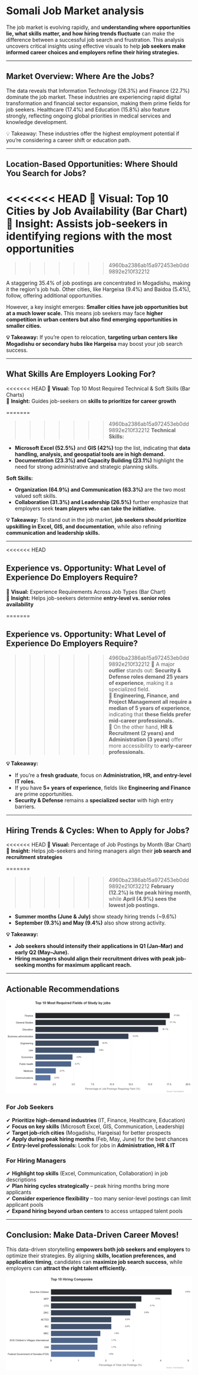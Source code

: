 # Somali Job Market analysis

The job market is evolving rapidly, and **understanding where opportunities lie, what skills matter, and how hiring trends fluctuate** can make the difference between a successful job search and frustration. This analysis uncovers critical insights using effective visuals to help **job seekers make informed career choices and employers refine their hiring strategies.**  

---

## **Market Overview: Where Are the Jobs?**  
The data reveals that Information Technology (26.3%) and Finance (22.7%) dominate the job market. These industries are experiencing rapid digital transformation and financial sector expansion, making them prime fields for job seekers. Healthcare (17.4%) and Education (15.8%) also feature strongly, reflecting ongoing global priorities in medical services and knowledge development.  

💡 Takeaway: These industries offer the highest employment potential if you’re considering a career shift or education path.  

---

## **Location-Based Opportunities: Where Should You Search for Jobs?**  
<<<<<<< HEAD
🔹 **Visual:** Top 10 Cities by Job Availability (Bar Chart)  
🔹 **Insight:** Assists job-seekers in identifying **regions with the most opportunities**  
=======
>>>>>>> 4960ba2386ab15a972453eb0dd9892e210f32212

A staggering 35.4% of job postings are concentrated in Mogadishu, making it the region's job hub. Other cities, like Hargeisa (9.4%) and Baidoa (5.4%), follow, offering additional opportunities.  

However, a key insight emerges: **Smaller cities have job opportunities but at a much lower scale.** This means job seekers may face **higher competition in urban centers but also find emerging opportunities in smaller cities.**  

**💡 Takeaway:** If you’re open to relocation, **targeting urban centers like Mogadishu or secondary hubs like Hargeisa** may boost your job search success.  

---

## **What Skills Are Employers Looking For?**  
<<<<<<< HEAD
🔹 **Visual:** Top 10 Most Required Technical & Soft Skills (Bar Charts)  
🔹 **Insight:** Guides job-seekers on **skills to prioritize for career growth**  

=======
>>>>>>> 4960ba2386ab15a972453eb0dd9892e210f32212
**Technical Skills:**  
- **Microsoft Excel (52.5%)** and **GIS (42%)** top the list, indicating that **data handling, analysis, and geospatial tools are in high demand.**  
- **Documentation (23.3%) and Capacity Building (23.1%)** highlight the need for strong administrative and strategic planning skills.  

**Soft Skills:**  
- **Organization (64.9%) and Communication (63.3%)** are the two most valued soft skills.  
- **Collaboration (31.3%) and Leadership (26.5%)** further emphasize that employers seek **team players who can take the initiative.**  

**💡 Takeaway:** To stand out in the job market, **job seekers should prioritize upskilling in Excel, GIS, and documentation**, while also refining **communication and leadership skills.**  

---

<<<<<<< HEAD
## **Experience vs. Opportunity: What Level of Experience Do Employers Require?**  
🔹 **Visual:** Experience Requirements Across Job Types (Bar Chart)  
🔹 **Insight:** Helps job-seekers determine **entry-level vs. senior roles availability**  

=======
## **Experience vs. Opportunity: What Level of Experience Do Employers Require?**
>>>>>>> 4960ba2386ab15a972453eb0dd9892e210f32212
🔹 A major **outlier** stands out: **Security & Defense roles demand 25 years of experience**, making it a specialized field.  
🔹 **Engineering, Finance, and Project Management all require a median of 5 years of experience**, indicating that **these fields prefer mid-career professionals.**  
🔹 On the other hand, **HR & Recruitment (2 years) and Administration (3 years)** offer more accessibility to **early-career professionals.**  

**💡 Takeaway:**  
- If you’re a **fresh graduate**, focus on **Administration, HR, and entry-level IT roles.**  
- If you have **5+ years of experience**, fields like **Engineering and Finance** are prime opportunities.  
- **Security & Defense** remains a **specialized sector** with high entry barriers.  

---

## **Hiring Trends & Cycles: When to Apply for Jobs?**  
<<<<<<< HEAD
🔹 **Visual:** Percentage of Job Postings by Month (Bar Chart)  
🔹 **Insight:** Helps job-seekers and hiring managers align their **job search and recruitment strategies**  

=======
>>>>>>> 4960ba2386ab15a972453eb0dd9892e210f32212
**February (12.2%) is the peak hiring month**, while **April (4.9%) sees the lowest job postings.**  
- **Summer months (June & July)** show steady hiring trends (~9.6%)  
- **September (9.3%) and May (9.4%)** also show strong activity.  

**💡 Takeaway:**  
- **Job seekers should intensify their applications in Q1 (Jan–Mar) and early Q2 (May–June).**  
- **Hiring managers should align their recruitment drives with peak job-seeking months for maximum applicant reach.**  

---

## **Actionable Recommendations**  
 ![fields](images\study_fields.png)

### **For Job Seekers**  
✔ **Prioritize high-demand industries** (IT, Finance, Healthcare, Education)  
✔ **Focus on key skills** (Microsoft Excel, GIS, Communication, Leadership)  
✔ **Target job-rich cities** (Mogadishu, Hargeisa) for better prospects  
✔ **Apply during peak hiring months** (Feb, May, June) for the best chances  
✔ **Entry-level professionals:** Look for jobs in **Administration, HR & IT**  

### **For Hiring Managers**  
✔ **Highlight top skills** (Excel, Communication, Collaboration) in job descriptions  
✔ **Plan hiring cycles strategically** – peak hiring months bring more applicants  
✔ **Consider experience flexibility** – too many senior-level postings can limit applicant pools  
✔ **Expand hiring beyond urban centers** to access untapped talent pools  

---

## **Conclusion: Make Data-Driven Career Moves!**  

This data-driven storytelling **empowers both job seekers and employers** to optimize their strategies. By aligning **skills, location preferences, and application timing**, candidates can **maximize job search success**, while employers can **attract the right talent efficiently.**  

 ![companies](images\companies.png)
